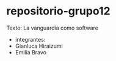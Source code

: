 # repositorio-grupo12
Texto: La vanguardia como software
- integrantes:
- Gianluca Hiraizumi
- Emilia Bravo
